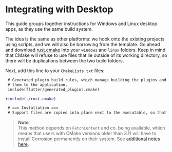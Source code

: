 # Integrating with Desktop

This guide groups together instructions for Windows and Linux desktop apps,
as they use the same build system.

The idea is the same as other platforms: we hook onto the existing projects
using scripts, and we will also be borrowing from the template. Go ahead
and download [rust.cmake](https://raw.githubusercontent.com/Desdaemon/flutter_rust_bridge_template/main/windows/rust.cmake)
into your `windows` and `linux` folders. Keep in mind that CMake will refuse
to use files that lie outside of its working directory, so there will be duplications
between the two build folders.

Next, add this line to your `CMakeLists.txt` files:

```diff
 # Generated plugin build rules, which manage building the plugins and adding
 # them to the application.
 include(flutter/generated_plugins.cmake)

+include(./rust.cmake)

 # === Installation ===
 # Support files are copied into place next to the executable, so that it can
```

> **Note** \
> This method depends on `FetchContent` and co. being available, which
> means that users with CMake versions older than 3.11 will have to install Corrosion
> permanently on their system. See [additional notes here](../template/setup_others.md).

